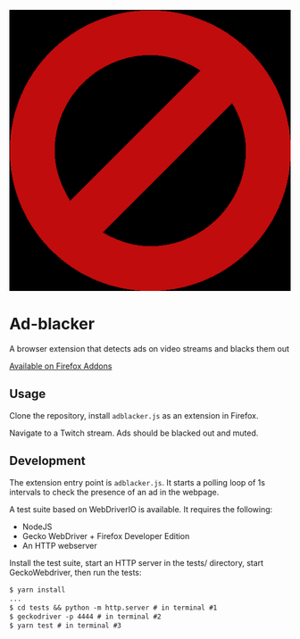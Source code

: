 <p align="center">
  <img src="https://github.com/chazapp/ad-blacker/blob/master/icons/520.png?raw=true" alt="AdBlacker Logo"/>
</p>  

# Ad-blacker  

A browser extension that detects ads on video streams and blacks them out  

[Available on Firefox Addons](https://addons.mozilla.org/fr/firefox/addon/adblacker/)
## Usage

Clone the repository, install `adblacker.js` as an extension in Firefox.  

Navigate to a Twitch stream. Ads should be blacked out and muted. 

## Development
  
The extension entry point is `adblacker.js`. It starts a polling loop of 1s intervals
to check the presence of an ad in the webpage.  

A test suite based on WebDriverIO is available. It requires the following:  

- NodeJS
- Gecko WebDriver + Firefox Developer Edition
- An HTTP webserver

Install the test suite, start an HTTP server in the tests/ directory, start GeckoWebdriver, then run the tests:

```
$ yarn install
...
$ cd tests && python -m http.server # in terminal #1
$ geckodriver -p 4444 # in terminal #2
$ yarn test # in terminal #3
```